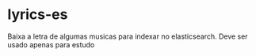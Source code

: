 # lyrics-es

Baixa a letra de algumas musicas para indexar no elasticsearch. Deve ser usado apenas para estudo
